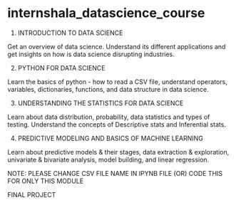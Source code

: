 # internshala_datascience_course

1. INTRODUCTION TO DATA SCIENCE

Get an overview of data science. Understand its different applications and get insights on how is data science disrupting industries.

2. PYTHON FOR DATA SCIENCE

Learn the basics of python - how to read a CSV file, understand operators, variables, dictionaries, functions, and data structure in data science.

3. UNDERSTANDING THE STATISTICS FOR DATA SCIENCE

Learn about data distribution, probability, data statistics and types of testing. Understand the concepts of Descriptive stats and Inferential stats.

4. PREDICTIVE MODELING AND BASICS OF MACHINE LEARNING

Learn about predictive models & their stages, data extraction & exploration, univariate & bivariate analysis, model building, and linear regression.

NOTE: PLEASE CHANGE CSV FILE NAME IN IPYNB FILE (OR) CODE THIS FOR ONLY THIS MODULE 

FINAL PROJECT
